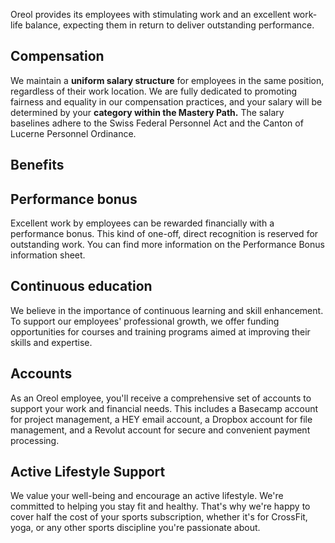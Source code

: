 Oreol provides its employees with stimulating work and an excellent work-life balance, expecting them in return to deliver outstanding performance.

## Compensation

We maintain a **uniform salary structure** for employees in the same position, regardless of their work location. We are fully dedicated to promoting fairness and equality in our compensation practices, and your salary will be determined by your **category within the Mastery Path.** The salary baselines adhere to the Swiss Federal Personnel Act and the Canton of Lucerne Personnel Ordinance.

## Benefits

## Performance bonus
Excellent work by employees can be rewarded financially with a performance bonus. This kind of one-​off, direct recognition is reserved for outstanding work. You can find more information on the Performance Bonus information sheet.

## Continuous education
We believe in the importance of continuous learning and skill enhancement. To support our employees' professional growth, we offer funding opportunities for courses and training programs aimed at improving their skills and expertise.

## Accounts
As an Oreol employee, you'll receive a comprehensive set of accounts to support your work and financial needs. This includes a Basecamp account for project management, a HEY email account, a Dropbox account for file management, and a Revolut account for secure and convenient payment processing. 

## Active Lifestyle Support
We value your well-being and encourage an active lifestyle. We're committed to helping you stay fit and healthy. That's why we're happy to cover half the cost of your sports subscription, whether it's for CrossFit, yoga, or any other sports discipline you're passionate about.
